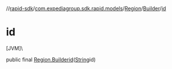 //[rapid-sdk](../../../../index.md)/[com.expediagroup.sdk.rapid.models](../../index.md)/[Region](../index.md)/[Builder](index.md)/[id](id.md)

# id

[JVM]\

public final [Region.Builder](index.md)[id](id.md)([String](https://docs.oracle.com/javase/8/docs/api/java/lang/String.html)id)
